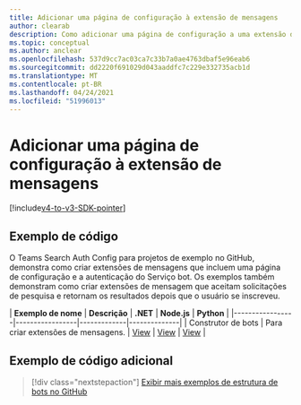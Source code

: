 ```yaml
---
title: Adicionar uma página de configuração à extensão de mensagens
author: clearab
description: Como adicionar uma página de configuração a uma extensão de mensagens
ms.topic: conceptual
ms.author: anclear
ms.openlocfilehash: 537d9cc7ac03ca7c33b7a0ae4763dbaf5e96eab6
ms.sourcegitcommit: dd2220f691029d043aaddfc7c229e332735acb1d
ms.translationtype: MT
ms.contentlocale: pt-BR
ms.lasthandoff: 04/24/2021
ms.locfileid: "51996013"
---
```

# <a name="add-a-configuration-page-to-your-messaging-extension"></a>Adicionar uma página de configuração à extensão de mensagens

[!include[v4-to-v3-SDK-pointer](~/includes/v4-to-v3-pointer-me.md)]

## <a name="code-sample"></a>Exemplo de código

O Teams Search Auth Config para projetos de exemplo no GitHub, demonstra como criar extensões de mensagens que incluem uma página de configuração e a autenticação do Serviço bot. Os exemplos também demonstram como criar extensões de mensagem que aceitam solicitações de pesquisa e retornam os resultados depois que o usuário se inscreveu.

| **Exemplo de nome** | **Descrição** | **.NET** | **Node.js** | **Python** |
|-----------------|-----------------|-------------|--------------|
| Construtor de bots | Para criar extensões de mensagens. | [View](https://github.com/microsoft/BotBuilder-Samples/tree/master/samples/csharp_dotnetcore/52.teams-messaging-extensions-search-auth-config) | [View](https://github.com/microsoft/BotBuilder-Samples/tree/master/samples/javascript_nodejs/52.teams-messaging-extensions-search-auth-config) | [View]( https://github.com/microsoft/BotBuilder-Samples/tree/main/samples/python/50.teams-messaging-extension-search) |

## <a name="additional-code-sample"></a>Exemplo de código adicional

> [!div class="nextstepaction"]
> [Exibir mais exemplos de estrutura de bots no GitHub](https://github.com/microsoft/BotBuilder-Samples)
